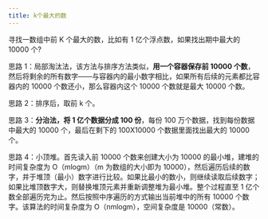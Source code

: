 ```yaml
---
title: k个最大的数
---
```


寻找一数组中前 K 个最大的数，比如有 1 亿个浮点数，如果找出期中最大的 10000 个?

思路 1：局部淘汰法，该方法与排序方法类似，**用一个容器保存前 10000 个数**，然后将剩余的所有数字——与容器内的最小数字相比，如果所有后续的元素都比容器内的 10000 个数还小，那么容器内这个 10000 个数就是最大 10000 个数。

思路 2：排序后，取前 k 个。

思路 3：**分治法，将 1 亿个数据分成 100 份**，每份 100 万个数据，找到每份数据中最大的 10000 个，最后在剩下的 100X10000 个数据里面找出最大的 10000 个。

思路 4：小顶堆。首先读入前 10000 个数来创建大小为 10000 的最小堆，建堆的时间复杂度为 O（mlogm）（m 为数组的大小即为 10000），然后遍历后续的数字，并于堆顶（最小）数字进行比较。如果比最小的数小，则继续读取后续数字；如果比堆顶数字大，则替换堆顶元素并重新调整堆为最小堆。整个过程直至 1 亿个数全部遍历完为止。然后按照中序遍历的方式输出当前堆中的所有 10000 个数字。该算法的时间复杂度为 O（nmlogm），空间复杂度是 10000（常数）。
